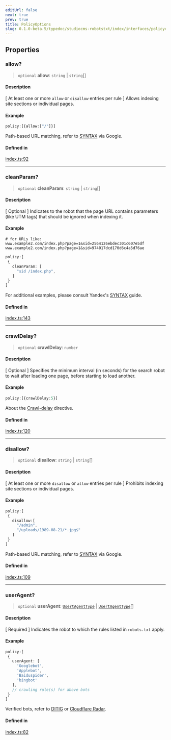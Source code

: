```yaml
---
editUrl: false
next: true
prev: true
title: PolicyOptions
slug: 0.1.0-beta.5/typedoc/studiocms-robotstxt/index/interfaces/policyoptions
---
```


## Properties

### allow?

> `optional` **allow**: `string` | `string`\[]

#### Description

\[ At least one or more `allow` or `disallow` entries per rule ] Allows indexing site sections or individual pages.

#### Example

```ts
policy:[{allow:["/"]}]
```

Path-based URL matching, refer to [SYNTAX](https://developers.google.com/search/docs/crawling-indexing/robots/robots_txt#url-matching-based-on-path-values) via Google.

#### Defined in

[index.ts:92](https://github.com/astrolicious/studiocms/tree/main/packages/studiocms_robotstxt/src/index.ts#L92)

***

### cleanParam?

> `optional` **cleanParam**: `string` | `string`\[]

#### Description

\[ Optional ] Indicates to the robot that the page URL contains parameters (like UTM tags) that should be ignored when indexing it.

#### Example

```hash
# for URLs like:
www.example2.com/index.php?page=1&sid=2564126ebdec301c607e5df
www.example2.com/index.php?page=1&sid=974017dcd170d6c4a5d76ae
```

```ts
policy:[
 {
   cleanParam: [
     "sid /index.php",
   ]
 }
]
```

For additional examples, please consult
Yandex's [SYNTAX](https://yandex.com/support/webmaster/robot-workings/clean-param.html#clean-param__additional) guide.

#### Defined in

[index.ts:143](https://github.com/astrolicious/studiocms/tree/main/packages/studiocms_robotstxt/src/index.ts#L143)

***

### crawlDelay?

> `optional` **crawlDelay**: `number`

#### Description

\[ Optional ] Specifies the minimum interval (in seconds) for the search robot to wait after loading one page, before starting to load another.

#### Example

```ts
policy:[{crawlDelay:5}]
```

About the [Crawl-delay](https://yandex.com/support/webmaster/robot-workings/crawl-delay.html#crawl-delay) directive.

#### Defined in

[index.ts:120](https://github.com/astrolicious/studiocms/tree/main/packages/studiocms_robotstxt/src/index.ts#L120)

***

### disallow?

> `optional` **disallow**: `string` | `string`\[]

#### Description

\[ At least one or more `disallow` or `allow` entries per rule ] Prohibits indexing site sections or individual pages.

#### Example

```ts
policy:[
 {
   disallow:[
     "/admin",
     "/uploads/1989-08-21/*.jpg$"
   ]
 }
]
```

Path-based URL matching, refer to [SYNTAX](https://developers.google.com/search/docs/crawling-indexing/robots/robots_txt#url-matching-based-on-path-values) via Google.

#### Defined in

[index.ts:109](https://github.com/astrolicious/studiocms/tree/main/packages/studiocms_robotstxt/src/index.ts#L109)

***

### userAgent?

> `optional` **userAgent**: [`UsertAgentType`](/0.1.0-beta.5/typedoc/studiocms-robotstxt/consts/type-aliases/usertagenttype/) | [`UsertAgentType`](/0.1.0-beta.5/typedoc/studiocms-robotstxt/consts/type-aliases/usertagenttype/)\[]

#### Description

\[ Required ] Indicates the robot to which the rules listed in `robots.txt` apply.

#### Example

```ts
policy:[
 {
   userAgent: [
     'Googlebot',
     'Applebot',
     'Baiduspider',
     'bingbot'
   ],
   // crawling rule(s) for above bots
 }
]
```

Verified bots, refer to [DITIG](https://www.ditig.com/robots-txt-template#regular-template) or [Cloudflare Radar](https://radar.cloudflare.com/traffic/verified-bots).

#### Defined in

[index.ts:82](https://github.com/astrolicious/studiocms/tree/main/packages/studiocms_robotstxt/src/index.ts#L82)
